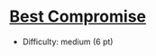 # [Best Compromise](https://open.kattis.com/problems/compromise)
- Difficulty: medium (6 pt)
        